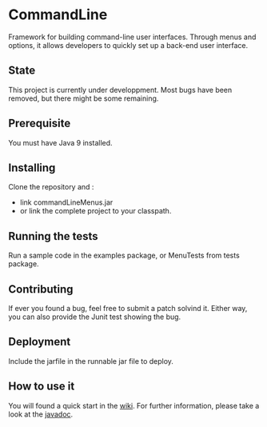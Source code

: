 # CommandLine

Framework for building command-line user interfaces. Through menus and options, it allows developers to quickly set up a back-end user interface.

## State

This project is currently under developpment. Most bugs have been removed, but there might be some remaining.

## Prerequisite

You must have Java 9 installed.

## Installing

Clone the repository and :
* link commandLineMenus.jar
* or link the complete project to your classpath. 

## Running the tests

Run a sample code in the examples package, or MenuTests from tests package. 

## Contributing

If ever you found a bug, feel free to submit a patch solvind it. Either way, you can also provide the Junit test showing the bug.

## Deployment

Include the jarfile in the runnable jar file to deploy.

## How to use it

You will found a quick start in the [wiki](https://github.com/alexandreMesle/CommandLine/wiki). For further information, please take a look at the [javadoc](https://alexandremesle.github.io/CommandLine/). 
